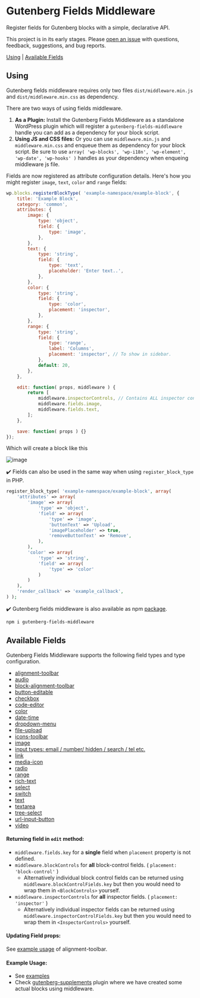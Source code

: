 # Gutenberg Fields Middleware

Register fields for Gutenberg blocks with a simple, declarative API.

This project is in its early stages. Please [open an issue](https://github.com/rtCamp/gutenberg-fields-middleware/issues) with questions, feedback, suggestions, and bug reports.

[Using](#using) | [Available Fields](#available-fields)



## Using 

Gutenberg fields middleware requires only two files `dist/middleware.min.js` and `dist/middleware.min.css` as dependency. 

There are two ways of using fields middleware.

1. **As a Plugin:** Install the Gutenberg Fields Middleware as a standalone WordPress plugin which will register a `gutenberg-fields-middleware` handle you can add as a dependency for your block script.
2. **Using JS and CSS files:** Or you can use `middleware.min.js` and `middleware.min.css` and enqueue them as dependency for your block script. Be sure to use `array( 'wp-blocks', 'wp-i18n', 'wp-element', 'wp-date', 'wp-hooks' )` handles as your dependency when enqueing middleware js file.

Fields are now registered as attribute configuration details. Here's how you might register `image`, `text`, `color` and `range` fields:

```js
wp.blocks.registerBlockType( 'example-namespace/example-block', {
	title: 'Example Block',
	category: 'common',
	attributes: {
		image: {
			type: 'object',
			field: {
				type: 'image',
			},
		},
		text: {
			type: 'string',
			field: {
				type: 'text',
				placeholder: 'Enter text..',
			},
		},
		color: {
			type: 'string',
			field: {
				type: 'color',
				placement: 'inspector',
			},
		},
		range: {
			type: 'string',
			field: {
				type: 'range',
				label: 'Columns',
				placement: 'inspector', // To show in sidebar.
			},
			default: 20,
		},
	},

	edit: function( props, middleware ) {
		return [
			middleware.inspectorControls, // Contains ALL inspector controls.
			middleware.fields.image,
			middleware.fields.text,
		];
	},

	save: function( props ) {}
});
```

Which will create a block like this

![image](https://user-images.githubusercontent.com/6297436/39425913-3c4c7260-4c9b-11e8-8e68-7e19b6df1d43.png)



✔️ Fields can also be used in the same way when using `register_block_type` in PHP.

```php
register_block_type( 'example-namespace/example-block', array(
	'attributes' => array(
		'image' => array(
			'type' => 'object',
			'field' => array(
				'type' => 'image',
				'buttonText' => 'Upload',
				'imagePlaceholder' => true,
				'removeButtonText' => 'Remove',
			),
		),
		'color' => array(
			'type' => 'string',
			'field' => array(
				'type' => 'color'
			)
		)
	),
	'render_callback' => 'example_callback',
) );
```



✔️ Gutenberg fields middleware is also available as npm [package](https://www.npmjs.com/package/gutenberg-fields-middleware).

```bash
npm i gutenberg-fields-middleware
```



## Available Fields

Gutenberg Fields Middleware supports the following field types and type configuration.

- [alignment-toolbar](docs/alignment-toolbar.md)
- [audio](docs/audio.md)
- [block-alignment-toolbar](docs/block-alignment-toolbar.md)
- [button-editable](docs/button-editable.md)
- [checkbox](docs/checkbox.md)
- [code-editor](docs/code-editor.md)
- [color](docs/color.md)
- [date-time](docs/date-time.md)
- [dropdown-menu](docs/dropdown-menu.md)
- [file-upload](docs/file-upload.md)
- [icons-toolbar](docs/icons-toolbar.md)
- [image](docs/image.md)
- [input types: email / number/ hidden / search / tel etc.](docs/input.md)
- [link](docs/link.md)
- [media-icon](docs/media-icon.md)
- [radio](docs/radio.md)
- [range](docs/range.md)
- [rich-text](docs/rich-text.md)
- [select](docs/select.md)
- [switch](docs/switch.md)
- [text](docs/text.md)
- [textarea](docs/textarea.md)
- [tree-select](docs/tree-select.md)
- [url-input-button](docs/url-input-button.md)
- [video](docs/video.md)




#### Returning field in `edit` method:

- `middleware.fields.key` for a **single** field when `placement` property is not defined.
- `middleware.blockControls` for **all** block-control fields. ( `placement: 'block-control'` ) 
  - Alternatively individual block control fields can be returned using `middleware.blockControlFields.key` but then you would need to wrap them in `<BlockControls>` yourself.
- `middleware.inspectorControls` for **all** inspector fields. ( `placement: 'inspector'` )
  - Alternatively individual inspector fields can be returned using `middleware.inspectorControlFields.key` but then you would need to wrap them in `<InspectorControls>` yourself.





#### Updating Field props:

See [example usage](docs/alignment-toolbar.md#example-usage--es5-) of alignment-toolbar.



#### Example Usage:

- See [examples](examples/)
- Check [gutenberg-supplements](https://github.com/rtCamp/gutenberg-supplements) plugin where we have created some actual blocks using middleware.

